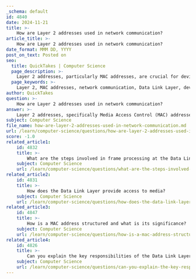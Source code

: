 ```yaml
---
_schema: default
id: 4840
date: 2024-11-21
title: >-
    How are Layer 2 addresses used in network communication?
article_title: >-
    How are Layer 2 addresses used in network communication?
date_format: MMM DD, YYYY
post_on_text: Posted on
seo:
  title: QuickTakes | Computer Science
  page_description: >-
    Layer 2 addresses, particularly MAC addresses, are crucial for device identification and communication in local networks, ensuring accurate frame delivery, facilitating efficient switching, supporting broadcast/multicast, and providing error detection.
  page_keywords: >-
    Layer 2, MAC addresses, network communication, Data Link Layer, device identification, frame delivery, switching, forwarding, broadcast, multicast, error detection, Ethernet, IEEE 802 standards
author: QuickTakes
question: >-
    How are Layer 2 addresses used in network communication?
answer: >-
    Layer 2 addresses, specifically Media Access Control (MAC) addresses, play a crucial role in network communication at the Data Link Layer (Layer 2) of the OSI model. Here’s how they are utilized:\n\n1. **Identification of Devices**: Each device on a local network is assigned a unique MAC address, which is a 48-bit hardware identifier embedded in the network interface card (NIC) during manufacturing. This unique address allows devices to identify each other on the same local area network (LAN).\n\n2. **Frame Delivery**: When a device wants to communicate with another device on the same network, it encapsulates the data into frames and uses the MAC address of the intended recipient to ensure that the frame is delivered correctly. The switch, which operates at Layer 2, uses its MAC address table to determine the correct port to forward the frame to the destination device.\n\n3. **Switching and Forwarding**: Switches maintain a MAC address table that maps MAC addresses to specific ports. When a frame arrives at a switch, the switch examines the source MAC address and updates its table. It then checks the destination MAC address to determine which port to forward the frame to, facilitating efficient intra-network communication.\n\n4. **Broadcast and Multicast Communication**: Layer 2 addresses also support broadcast and multicast communication. A broadcast frame, which is sent to all devices on the network, uses a special MAC address (FF:FF:FF:FF:FF:FF). Multicast frames are sent to a group of devices identified by a specific range of MAC addresses.\n\n5. **Error Detection**: The Data Link Layer can also provide error detection capabilities. When a frame is transmitted, it may include a Frame Check Sequence (FCS) that allows the receiving device to verify the integrity of the data. If an error is detected, the frame can be discarded, and the sender can be notified to retransmit.\n\n6. **Layer 2 Protocols**: Various protocols operate at Layer 2, such as Ethernet, which utilizes MAC addresses for frame delivery. The IEEE 802 standards define how MAC addresses are structured and how they function within the network.\n\nIn summary, Layer 2 addresses are essential for identifying devices, ensuring proper frame delivery, facilitating communication within a local network, and providing error detection mechanisms. They enable efficient data transfer and management of network resources, making them a fundamental aspect of network communication.
subject: Computer Science
file_name: how-are-layer-2-addresses-used-in-network-communication.md
url: /learn/computer-science/questions/how-are-layer-2-addresses-used-in-network-communication
score: -1.0
related_article1:
    id: 4832
    title: >-
        What are the steps involved in frame processing at the Data Link Layer?
    subject: Computer Science
    url: /learn/computer-science/questions/what-are-the-steps-involved-in-frame-processing-at-the-data-link-layer
related_article2:
    id: 4831
    title: >-
        How does the Data Link Layer provide access to media?
    subject: Computer Science
    url: /learn/computer-science/questions/how-does-the-data-link-layer-provide-access-to-media
related_article3:
    id: 4847
    title: >-
        How is a MAC address structured and what is its significance?
    subject: Computer Science
    url: /learn/computer-science/questions/how-is-a-mac-address-structured-and-what-is-its-significance
related_article4:
    id: 4826
    title: >-
        Can you explain the key responsibilities of the Data Link Layer?
    subject: Computer Science
    url: /learn/computer-science/questions/can-you-explain-the-key-responsibilities-of-the-data-link-layer
---
```


&nbsp;